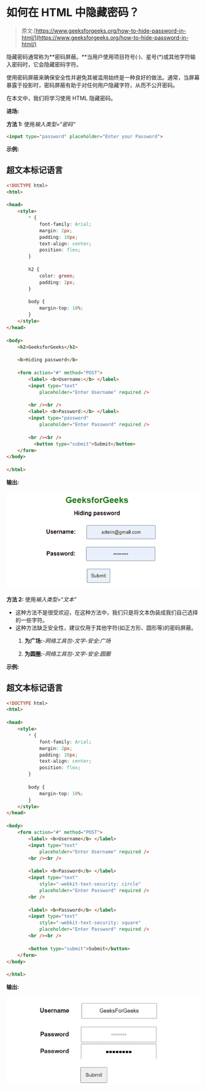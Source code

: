 # 如何在 HTML 中隐藏密码？

> 原文:[https://www.geeksforgeeks.org/how-to-hide-password-in-html/](https://www.geeksforgeeks.org/how-to-hide-password-in-html/)

隐藏密码通常称为**密码屏蔽。**当用户使用项目符号(·)、星号(*)或其他字符输入密码时，它会隐藏密码字符。

使用密码屏蔽来确保安全性并避免其被滥用始终是一种良好的做法。通常，当屏幕暴露于投影时，密码屏蔽有助于对任何用户隐藏字符，从而不公开密码。

在本文中，我们将学习使用 HTML 隐藏密码。

**进场:**

**方法 1:** 使用*输入类型=“密码”*

```html
<input type="password" placeholder="Enter your Password">
```

**示例:**

## 超文本标记语言

```html
<!DOCTYPE html>
<html>

<head>
    <style>
        * {
            font-family: Arial;
            margin: 2px;
            padding: 10px;
            text-align: center;
            position: flex;
        }

        h2 {
            color: green;
            padding: 2px;
        }

        body {
            margin-top: 10%;
        }
    </style>
</head>

<body>
    <h2>GeeksforGeeks</h2>

    <b>Hiding password</b>

    <form action="#" method="POST">
        <label> <b>Username:</b> </label>
        <input type="text" 
            placeholder="Enter Username" required />

        <br /><br />
        <label> <b>Password:</b> </label>
        <input type="password" 
            placeholder="Enter Password" required />

        <br /><br />
          <button type="submit">Submit</button>
    </form>
</body>

</html>
```

**输出:**

![](img/36ade59a7daa0fb252150b05e6eed8ca.png)

**方法 2:** 使用*输入类型=“文本”*

*   这种方法不是很受欢迎，在这种方法中，我们只是将文本伪装成我们自己选择的一些字符。
*   这种方法缺乏安全性，建议仅用于其他字符(如正方形、圆形等)的密码屏蔽。
    1.  **为广场:***-网络工具包-文字-安全:广场*

    2.  **为圆圈:***-网络工具包-文字-安全:圆圈*

**示例:**

## 超文本标记语言

```html
<!DOCTYPE html>
<html>

<head>
    <style>
        * {
            font-family: Arial;
            margin: 2px;
            padding: 10px;
            text-align: center;
            position: flex;
        }

        body {
            margin-top: 10%;
        }
    </style>
</head>

<body>
    <form action="#" method="POST">
        <label> <b>Username</b> </label>
        <input type="text" 
            placeholder="Enter Username" required />
        <br /><br />

        <label> <b>Password</b> </label>
        <input type="text" 
            style="-webkit-text-security: circle" 
            placeholder="Enter Password" required />
        <br />

        <label> <b>Password</b> </label>
        <input type="text" 
            style="-webkit-text-security: square" 
            placeholder="Enter Password" required />
        <br /><br />

        <button type="submit">Submit</button>
    </form>
</body>

</html>
```

**输出:**

![](img/9d97c36a402c79b7d44209989d7682fe.png)
